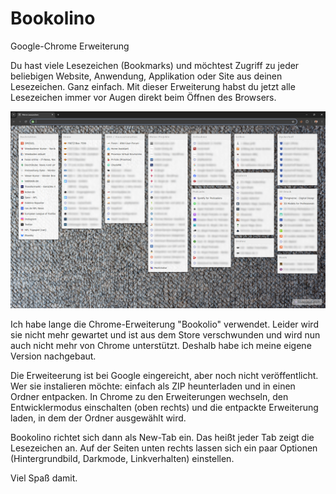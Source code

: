 # Bookolino
Google-Chrome Erweiterung

Du hast viele Lesezeichen (Bookmarks) und möchtest Zugriff zu jeder beliebigen Website, Anwendung, Applikation oder Site aus deinen Lesezeichen. Ganz einfach. Mit dieser Erweiterung habst du jetzt alle Lesezeichen immer vor Augen direkt beim Öffnen des Browsers.

![Screenshot01](https://github.com/135Stereofeld/Bookolino/blob/main/_Brand/Screenshot01.jpg)

Ich habe lange die Chrome-Erweiterung "Bookolio" verwendet. Leider wird sie nicht mehr gewartet und ist aus dem Store verschwunden und wird nun auch nicht mehr von Chrome unterstützt. Deshalb habe ich meine eigene Version nachgebaut.

Die Erweiteerung ist bei Google eingereicht, aber noch nicht veröffentlicht. Wer sie instalieren möchte: einfach als ZIP heunterladen und in einen Ordner entpacken. In Chrome zu den Erweiterungen wechseln, den Entwicklermodus einschalten (oben rechts) und die entpackte Erweiterung laden, in dem der Ordner ausgewählt wird.

Bookolino richtet sich dann als New-Tab ein. Das heißt jeder Tab zeigt die Lesezeichen an. Auf der Seiten unten rechts lassen sich ein paar Optionen (Hintergrundbild, Darkmode, Linkverhalten) einstellen.


Viel Spaß damit.
